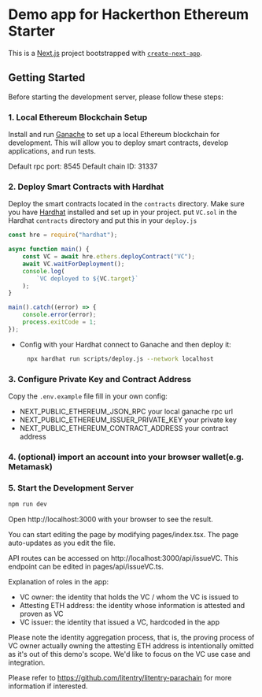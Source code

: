 # Demo app for Hackerthon Ethereum Starter

This is a [Next.js](https://nextjs.org/) project bootstrapped
with [`create-next-app`](https://github.com/vercel/next.js/tree/canary/packages/create-next-app).

## Getting Started

Before starting the development server, please follow these steps:

### 1. Local Ethereum Blockchain Setup

Install and run [Ganache](https://www.trufflesuite.com/ganache) to set up a local Ethereum blockchain for development.
This will allow you to deploy smart contracts, develop applications, and run tests.

Default rpc port: 8545
Default chain ID: 31337

### 2. Deploy Smart Contracts with Hardhat

Deploy the smart contracts located in the `contracts` directory. Make sure you have [Hardhat](https://hardhat.org/)
installed and set up in your project.
put `VC.sol` in the Hardhat `contracts` directory and put this in your `deploy.js`

```javascript
const hre = require("hardhat");

async function main() {
    const VC = await hre.ethers.deployContract("VC");
    await VC.waitForDeployment();
    console.log(
        `VC deployed to ${VC.target}`
    );
}

main().catch((error) => {
    console.error(error);
    process.exitCode = 1;
});
```

- Config with your Hardhat connect to Ganache and then deploy it:

  ```bash
    npx hardhat run scripts/deploy.js --network localhost
  ```

### 3. Configure Private Key and Contract Address

Copy the `.env.example` file fill in your own config:

- NEXT_PUBLIC_ETHEREUM_JSON_RPC your local ganache rpc url
- NEXT_PUBLIC_ETHEREUM_ISSUER_PRIVATE_KEY your private key
- NEXT_PUBLIC_ETHEREUM_CONTRACT_ADDRESS your contract address

### 4. (optional) import an account into your browser wallet(e.g. Metamask)

### 5. Start the Development Server
```bash
npm run dev
```

Open http://localhost:3000 with your browser to see the result.

You can start editing the page by modifying pages/index.tsx. The page auto-updates as you edit the file.

API routes can be accessed on http://localhost:3000/api/issueVC. This endpoint can be edited in pages/api/issueVC.ts.

Explanation of roles in the app:

- VC owner: the identity that holds the VC / whom the VC is issued to
- Attesting ETH address: the identity whose information is attested and proven as VC
- VC issuer: the identity that issued a VC, hardcoded in the app

Please note the identity aggregation process, that is, the proving process of VC owner actually owning the attesting ETH
address is intentionally omitted as it's out of this demo's scope. We'd like to focus on the VC use case and
integration.

Please refer to https://github.com/litentry/litentry-parachain for more information if interested.
